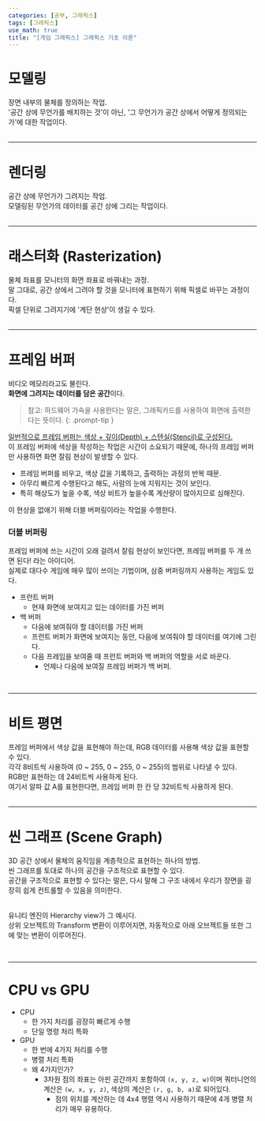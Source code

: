 ```yaml
---
categories: [공부, 그래픽스]
tags: [그래픽스]
use_math: true
title: "[게임 그래픽스] 그래픽스 기초 이론"
---
```

# 모델링
장면 내부의 물체를 정의하는 작업.  
'공간 상에 무언가를 배치하는 것'이 아닌, '그 무언가가 공간 상에서 어떻게 정의되는가'에 대한 작업이다.  
<br>

---

# 렌더링
공간 상에 무언가가 그려지는 작업.  
모델링된 무언가의 데이터를 공간 상에 그리는 작업이다.  
<br>

---

# 래스터화 (Rasterization)
물체 좌표를 모니터의 화면 좌표로 바꿔내는 과정.  
말 그대로, 공간 상에서 그려야 할 것을 모니터에 표현하기 위해 픽셀로 바꾸는 과정이다.  
픽셀 단위로 그려지기에 '계단 현상'이 생길 수 있다.  
<br>

---

# 프레임 버퍼
비디오 메모리라고도 불린다.  
**화면에 그려지는 데이터를 담은 공간**이다.  
  
> 참고: 하드웨어 가속을 사용한다는 말은, 그래픽카드를 사용하여 화면에 출력한다는 뜻이다.
{: .prompt-tip }

<ins>일반적으로 프레임 버퍼는 색상 + 깊이(Depth) + 스텐실(Stencil)로 구성된다.</ins>  
이 프레임 버퍼에 색상을 작성하는 작업은 시간이 소요되기 때문에, 하나의 프레임 버퍼만 사용하면 화면 잘림 현상이 발생할 수 있다.  
- 프레임 버퍼를 비우고, 색상 값을 기록하고, 출력하는 과정의 반복 때문.
- 아무리 빠르게 수행된다고 해도, 사람의 눈에 지워지는 것이 보인다.
- 특히 해상도가 높을 수록, 색상 비트가 높을수록 계산량이 많아지므로 심해진다.

이 현상을 없애기 위해 더블 버퍼링이라는 작업을 수행한다.  

### 더블 버퍼링
프레임 버퍼에 쓰는 시간이 오래 걸려서 잘림 현상이 보인다면, 프레임 버퍼를 두 개 쓰면 된다! 라는 아이디어.  
실제로 대다수 게임에 매우 많이 쓰이는 기법이며, 삼중 버퍼링까지 사용하는 게임도 있다.  

- 프런트 버퍼
	- 현재 화면에 보여지고 있는 데이터를 가진 버퍼
- 백 버퍼
	- 다음에 보여줘야 할 데이터를 가진 버퍼
	- 프런트 버퍼가 화면에 보여지는 동안, 다음에 보여줘야 할 데이터를 여기에 그린다.
	- 다음 프레임을 보여줄 때 프런트 버퍼와 백 버퍼의 역할을 서로 바꾼다.
		- 언제나 다음에 보여질 프레임 버퍼가 백 버퍼.


<br>

---

# 비트 평면
프레임 버퍼에서 색상 값을 표현해야 하는데, RGB 데이터를 사용해 색상 값을 표현할 수 있다.  
각각 8비트씩 사용하여 (0 ~ 255, 0 ~ 255, 0 ~ 255)의 범위로 나타낼 수 있다.  
RGB만 표현하는 데 24비트씩 사용하게 된다.  
여기서 알파 값 A를 표현한다면, 프레임 버퍼 한 칸 당 32비트씩 사용하게 된다.  
<br>

---

# 씬 그래프 (Scene Graph)
3D 공간 상에서 물체의 움직임을 계층적으로 표현하는 하나의 방법.  
씬 그래프를 토대로 하나의 공간을 구조적으로 표현할 수 있다.  
공간을 구조적으로 표현할 수 있다는 말은, 다시 말해 그 구조 내에서 우리가 장면을 굉장히 쉽게 컨트롤할 수 있음을 의미한다.  
<br>

유니티 엔진의 Hierarchy view가 그 예시다.  
상위 오브젝트의 Transform 변환이 이루어지면, 자동적으로 아래 오브젝트들 또한 그에 맞는 변환이 이루어진다.  

<br>

---

# CPU vs GPU
- CPU
	- 한 가지 처리를 굉장히 빠르게 수행
	- 단일 명령 처리 특화
- GPU
	- 한 번에 4가지 처리를 수행
	- 병렬 처리 특화
	- 왜 4가지인가?
		- 3차원 점의 좌표는 아핀 공간까지 포함하여 `(x, y, z, w)`이며 쿼터니언의 계산은 `(w, x, y, z)`, 색상의 계산은 `(r, g, b, a)`로 되어있다.
			- 점의 위치를 계산하는 데 4x4 행렬 역시 사용하기 때문에 4개 병렬 처리가 매우 유용하다.

